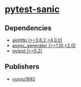 # [pytest-sanic](https://pypi.org/project/pytest-sanic)

## Dependencies
- [aiohttp (>=3.6.2,<4.0.0)](packages/a/aiohttp.md)
- [async_generator (>=1.10,<2.0)](packages/a/async_generator.md)
- [pytest (>=5.2)](packages/p/pytest.md)



## Publishers
- [yunxu1992](https://pypi.org/user/yunxu1992)

